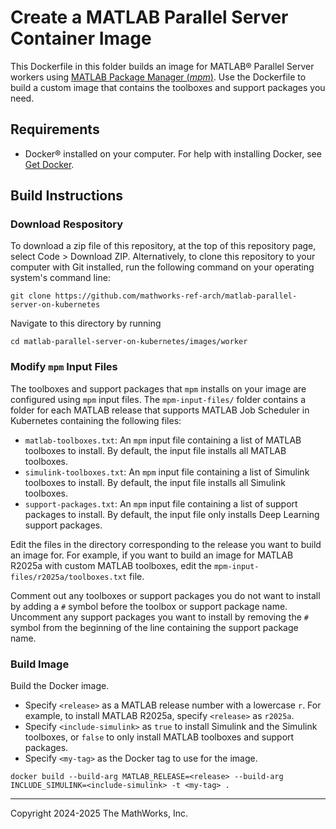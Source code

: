 # Create a MATLAB Parallel Server Container Image

This Dockerfile in this folder builds an image for MATLAB&reg; Parallel Server workers using [MATLAB Package Manager (*mpm*)](https://github.com/mathworks-ref-arch/matlab-dockerfile/blob/main/MPM.md).
Use the Dockerfile to build a custom image that contains the toolboxes and support packages you need.

## Requirements
- Docker&reg; installed on your computer. For help with installing Docker, see [Get Docker](https://docs.docker.com/get-docker/).

## Build Instructions

### Download Respository

To download a zip file of this repository, at the top of this repository page, select Code > Download ZIP.
Alternatively, to clone this repository to your computer with Git installed, run the following command on your operating system's command line:

```
git clone https://github.com/mathworks-ref-arch/matlab-parallel-server-on-kubernetes
```

Navigate to this directory by running
```
cd matlab-parallel-server-on-kubernetes/images/worker
```

### Modify `mpm` Input Files

The toolboxes and support packages that `mpm` installs on your image are configured using `mpm` input files.
The `mpm-input-files/` folder contains a folder for each MATLAB release that supports MATLAB Job Scheduler in Kubernetes containing the following files:
- `matlab-toolboxes.txt`: An `mpm` input file containing a list of MATLAB toolboxes to install. By default, the input file installs all MATLAB toolboxes.
- `simulink-toolboxes.txt`: An `mpm` input file containing a list of Simulink toolboxes to install. By default, the input file installs all Simulink toolboxes.
- `support-packages.txt`: An `mpm` input file containing a list of support packages to install. By default, the input file only installs Deep Learning support packages.

Edit the files in the directory corresponding to the release you want to build an image for.
For example, if you want to build an image for MATLAB R2025a with custom MATLAB toolboxes, edit the `mpm-input-files/r2025a/toolboxes.txt` file.

Comment out any toolboxes or support packages you do not want to install by adding a `#` symbol before the toolbox or support package name.
Uncomment any support packages you want to install by removing the `#` symbol from the beginning of the line containing the support package name.

### Build Image

Build the Docker image.
- Specify `<release>` as a MATLAB release number with a lowercase `r`. For example, to install MATLAB R2025a, specify `<release>` as `r2025a`.
- Specify `<include-simulink>` as `true` to install Simulink and the Simulink toolboxes, or `false` to only install MATLAB toolboxes and support packages.
- Specify `<my-tag>` as the Docker tag to use for the image.

```
docker build --build-arg MATLAB_RELEASE=<release> --build-arg INCLUDE_SIMULINK=<include-simulink> -t <my-tag> .
```

---

Copyright 2024-2025 The MathWorks, Inc.
